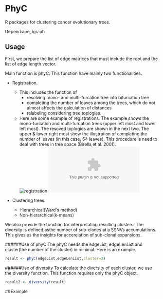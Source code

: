# PhyC
R packages for clustering cancer evolutionary trees. 

Depend:ape, igraph

## Usage
First, we prepare the list of edge matrices that must include the root and the list of edge length vector.

Main function is phyC. This function have mainly two functionalities. 
* Registration. 
    + This includes the function of 
        + resolving mono- and multi-furcation tree into bifurcation tree
        + completing the number of leaves among the trees, which do not almost affects the calculation of distances
        + relabeling considering tree toplogies.
    - Here are some example of registrations. The example shows the mono-furcation and multi-furcation trees (upper left most and lower left most). The resoved toplogies are shown in the next two. The upper & lower right most show the illustration of completing the number of leaves (in this case, 64 leaves). This procedure is need to deal with trees in tree space (Birella,et al. 2001).   
    ![registration](https://github.com/ymatts/PhyC/blob/master/img/regis_example.jpeg "registration")
    ![clust](https://github.com/ymatts/PhyC/blob/master/img/realdata_cluster_phylo.eps "clust")

* Clustering trees.
    + Hierarchical(Ward's method)
    + Non-hierarchical(k-means)

We also provide the function for interpretating resulting clusters. The diversity is defined asthe number of sub-clones at a SSNVs accumulations. This gives us the insights for accerelation of sub-clonal expansions. 

######Use of phyC
The phyC needs the edgeList, edgeLenList and cluster(the number of the cluster) in minimal. Here is an example.

```r:phyC.R
result <- phyC(edgeList,edgeLenList,cluster=3)
```

######Use of diversity
To calculate the diversity of each cluster, we use the diversity function. This function requires only the phyC object.

```r:diversity.R
result2 <- diversity(result)
```

##Example
